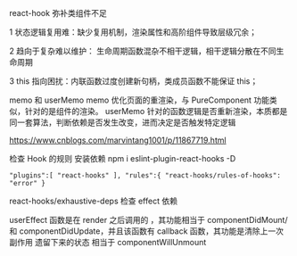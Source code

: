react-hook 弥补类组件不足

1 状态逻辑复用难：缺少复用机制，渲染属性和高阶组件导致层级冗余；

2 趋向于复杂难以维护： 生命周期函数混杂不相干逻辑，相干逻辑分散在不同生命周期

3 this 指向困扰：内联函数过度创建新句柄，类成员函数不能保证 this；

memo 和 userMemo
memo 优化页面的重渲染，与 PureComponent 功能类似，针对的是组件的渲染。
userMemo 针对的函数逻辑是否重新渲染，本质都是同一套算法，判断依赖是否发生改变，进而决定是否触发特定逻辑

https://www.cnblogs.com/marvintang1001/p/11867719.html

检查 Hook 的规则
安装依赖 npm i eslint-plugin-react-hooks -D

`"plugins":[ "react-hooks" ], "rules":{ "react-hooks/rules-of-hooks": "error" }`

react-hooks/exhaustive-deps  检查 effect 依赖

userEffect 函数是在 render 之后调用的 ，其功能相当于 componentDidMount/和 componentDidUpdate，并且该函数有 callback 函数，其功能是清除上一次副作用 遗留下来的状态 相当于 componentWillUnmount
